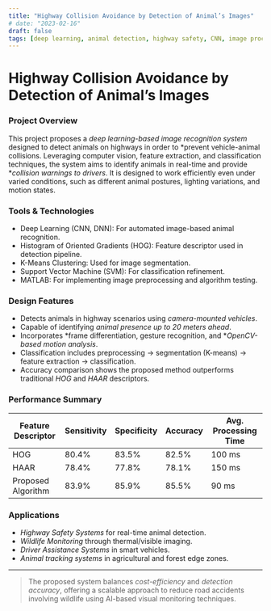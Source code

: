 ```yaml
---
title: "Highway Collision Avoidance by Detection of Animal’s Images"
# date: "2023-02-16"
draft: false
tags: [deep learning, animal detection, highway safety, CNN, image processing, computer vision]
---
```


Highway Collision Avoidance by Detection of Animal’s Images
============================================================

### Project Overview

This project proposes a *deep learning-based image recognition system* designed to detect animals on highways in order to *prevent vehicle-animal collisions. Leveraging computer vision, feature extraction, and classification techniques, the system aims to identify animals in real-time and provide **collision warnings to drivers*. It is designed to work efficiently even under varied conditions, such as different animal postures, lighting variations, and motion states.

### Tools & Technologies

- Deep Learning (CNN, DNN): For automated image-based animal recognition.
- Histogram of Oriented Gradients (HOG): Feature descriptor used in detection pipeline.
- K-Means Clustering: Used for image segmentation.
- Support Vector Machine (SVM): For classification refinement.
- MATLAB: For implementing image preprocessing and algorithm testing.

### Design Features

- Detects animals in highway scenarios using *camera-mounted vehicles*.
- Capable of identifying *animal presence up to 20 meters ahead*.
- Incorporates *frame differentiation, gesture recognition, and **OpenCV-based motion analysis*.
- Classification includes preprocessing → segmentation (K-means) → feature extraction → classification.
- Accuracy comparison shows the proposed method outperforms traditional *HOG* and *HAAR* descriptors.

### Performance Summary

| Feature Descriptor  | Sensitivity | Specificity | Accuracy | Avg. Processing Time |
|---------------------|-------------|-------------|----------|----------------------|
| HOG                 | 80.4%       | 83.5%       | 82.5%    | 100 ms               |
| HAAR                | 78.4%       | 77.8%       | 78.1%    | 150 ms               |
| Proposed Algorithm  | 83.9%       | 85.9%       | 85.5%    | 90 ms                |

### Applications

- *Highway Safety Systems* for real-time animal detection.
- *Wildlife Monitoring* through thermal/visible imaging.
- *Driver Assistance Systems* in smart vehicles.
- *Animal tracking systems* in agricultural and forest edge zones.

---

> The proposed system balances *cost-efficiency* and *detection accuracy*, offering a scalable approach to reduce road accidents involving wildlife using AI-based visual monitoring techniques.